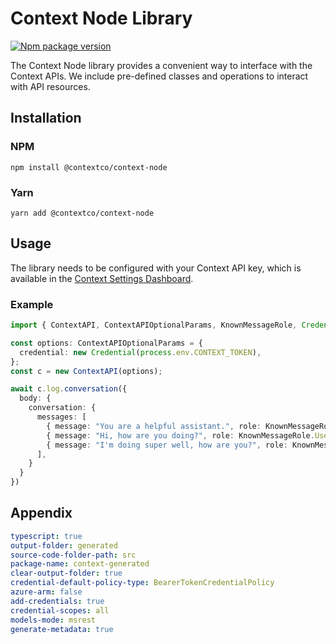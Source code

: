 
# Context Node Library

[![Npm package version](https://badgen.net/npm/v/@contextco/context-node)](https://npmjs.com/package/@contextco/context-node)

The Context Node library provides a convenient way to interface with the Context APIs. We include pre-defined classes and operations to interact with API resources.

## Installation

### NPM

```shell
npm install @contextco/context-node
```

### Yarn

```shell
yarn add @contextco/context-node
```

## Usage

The library needs to be configured with your Context API key, which is available in the [Context Settings Dashboard](https://go.getcontext.ai/settings).

### Example

```typescript
import { ContextAPI, ContextAPIOptionalParams, KnownMessageRole, Credential } from "context-js";

const options: ContextAPIOptionalParams = {
  credential: new Credential(process.env.CONTEXT_TOKEN),
};
const c = new ContextAPI(options);

await c.log.conversation({
  body: {
    conversation: {
      messages: [
        { message: "You are a helpful assistant.", role: KnownMessageRole.System, rating: 0 },
        { message: "Hi, how are you doing?", role: KnownMessageRole.User, rating: 0 },
        { message: "I'm doing super well, how are you?", role: KnownMessageRole.Assistant, rating: 1 }
      ],
    }
  }
})
```

## Appendix

```yaml
typescript: true
output-folder: generated
source-code-folder-path: src
package-name: context-generated
clear-output-folder: true
credential-default-policy-type: BearerTokenCredentialPolicy
azure-arm: false
add-credentials: true
credential-scopes: all
models-mode: msrest
generate-metadata: true
```
